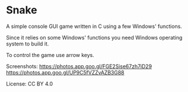 # Snake
A simple console GUI game written in C using a few Windows' functions.

Since it relies on some Windows' functions you need Windows operating system to build it.

To control the game use arrow keys.

Screenshots:
https://photos.app.goo.gl/FGE2Sise67zh7iD29  
https://photos.app.goo.gl/UP9C5fVZZvAZB3G88

License: CC BY 4.0
